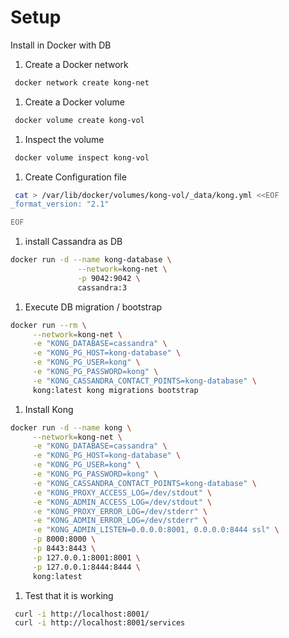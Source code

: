 # Setup


Install in Docker with DB

1. Create a Docker network

```bash
 docker network create kong-net
```

1. Create a Docker volume

```bash
 docker volume create kong-vol

```

1. Inspect the volume

```bash
 docker volume inspect kong-vol
```

1. Create Configuration file

```bash
 cat > /var/lib/docker/volumes/kong-vol/_data/kong.yml <<EOF
_format_version: "2.1"

EOF
```

1. install Cassandra as DB

```bash
docker run -d --name kong-database \
               --network=kong-net \
               -p 9042:9042 \
               cassandra:3
```

1. Execute DB migration / bootstrap

```bash
docker run --rm \
     --network=kong-net \
     -e "KONG_DATABASE=cassandra" \
     -e "KONG_PG_HOST=kong-database" \
     -e "KONG_PG_USER=kong" \
     -e "KONG_PG_PASSWORD=kong" \
     -e "KONG_CASSANDRA_CONTACT_POINTS=kong-database" \
     kong:latest kong migrations bootstrap
```

1. Install Kong

```bash
docker run -d --name kong \
     --network=kong-net \
     -e "KONG_DATABASE=cassandra" \
     -e "KONG_PG_HOST=kong-database" \
     -e "KONG_PG_USER=kong" \
     -e "KONG_PG_PASSWORD=kong" \
     -e "KONG_CASSANDRA_CONTACT_POINTS=kong-database" \
     -e "KONG_PROXY_ACCESS_LOG=/dev/stdout" \
     -e "KONG_ADMIN_ACCESS_LOG=/dev/stdout" \
     -e "KONG_PROXY_ERROR_LOG=/dev/stderr" \
     -e "KONG_ADMIN_ERROR_LOG=/dev/stderr" \
     -e "KONG_ADMIN_LISTEN=0.0.0.0:8001, 0.0.0.0:8444 ssl" \
     -p 8000:8000 \
     -p 8443:8443 \
     -p 127.0.0.1:8001:8001 \
     -p 127.0.0.1:8444:8444 \
     kong:latest
```


1. Test that it is working
```bash
 curl -i http://localhost:8001/
 curl -i http://localhost:8001/services
```
